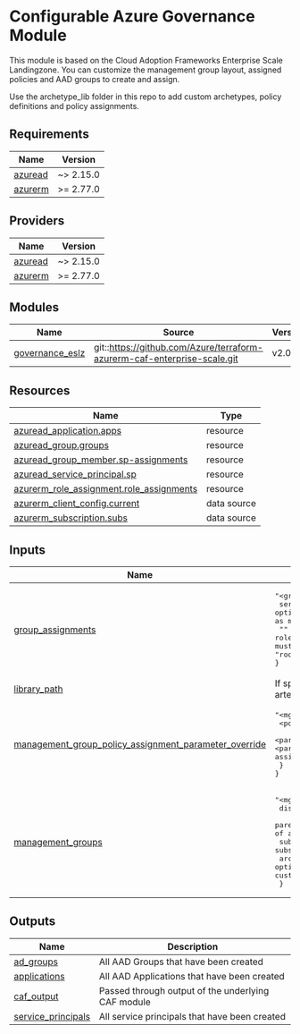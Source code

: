 <!-- BEGIN_TF_DOCS -->
# Configurable Azure Governance Module

This module is based on the Cloud Adoption Frameworks Enterprise Scale Landingzone.
You can customize the management group layout, assigned policies and AAD groups to create and assign.

Use the archetype\_lib folder in this repo to add custom archetypes, policy definitions and policy assignments.

## Requirements

| Name | Version |
|------|---------|
| <a name="requirement_azuread"></a> [azuread](#requirement\_azuread) | ~> 2.15.0 |
| <a name="requirement_azurerm"></a> [azurerm](#requirement\_azurerm) | >= 2.77.0 |

## Providers

| Name | Version |
|------|---------|
| <a name="provider_azuread"></a> [azuread](#provider\_azuread) | ~> 2.15.0 |
| <a name="provider_azurerm"></a> [azurerm](#provider\_azurerm) | >= 2.77.0 |

## Modules

| Name | Source | Version |
|------|--------|---------|
| <a name="module_governance_eslz"></a> [governance\_eslz](#module\_governance\_eslz) | git::<https://github.com/Azure/terraform-azurerm-caf-enterprise-scale.git> | v2.0.1 |

## Resources

| Name | Type |
|------|------|
| [azuread_application.apps](https://registry.terraform.io/providers/hashicorp/azuread/latest/docs/resources/application) | resource |
| [azuread_group.groups](https://registry.terraform.io/providers/hashicorp/azuread/latest/docs/resources/group) | resource |
| [azuread_group_member.sp-assignments](https://registry.terraform.io/providers/hashicorp/azuread/latest/docs/resources/group_member) | resource |
| [azuread_service_principal.sp](https://registry.terraform.io/providers/hashicorp/azuread/latest/docs/resources/service_principal) | resource |
| [azurerm_role_assignment.role_assignments](https://registry.terraform.io/providers/hashicorp/azurerm/latest/docs/resources/role_assignment) | resource |
| [azurerm_client_config.current](https://registry.terraform.io/providers/hashicorp/azurerm/latest/docs/data-sources/client_config) | data source |
| [azurerm_subscription.subs](https://registry.terraform.io/providers/hashicorp/azurerm/latest/docs/data-sources/subscription) | data source |

## Inputs

| Name | Description | Type | Default | Required |
|------|-------------|------|---------|:--------:|
| <a name="input_group_assignments"></a> [group\_assignments](#input\_group\_assignments) | <pre>"<group_name>" = {<br>  service_principals = optional(list(string))    (list of service principals that should be added as members) <br>  "<role>"           = list(string)              (<role> must be a role_definition_name or role_definition_id from azure, every element must be a scope: "mg:<mg_id>", "sub:<subscription_id>", "root" for Tenant Root Group or a full scope ID)<br>}</pre> | `map(map(list(string)))` | `{}` | no |
| <a name="input_library_path"></a> [library\_path](#input\_library\_path) | If specified, sets the path to a custom library folder for archetype artefacts. | `string` | `""` | no |
| <a name="input_management_group_policy_assignment_parameter_override"></a> [management\_group\_policy\_assignment\_parameter\_override](#input\_management\_group\_policy\_assignment\_parameter\_override) | <pre>"<mg_id>" = {<br>  <policy_assignment> = {<br>    <parameter_name> = any  (<policy_assignment> and <parameter_name> must be the same as in built-in or custom policy assignment definitions)<br>  }<br>}</pre> | `any` | `{}` | no |
| <a name="input_management_groups"></a> [management\_groups](#input\_management\_groups) | <pre>"<mg_id>" = {<br>  display_name                 = string<br>  parent_management_group_id   = optional(string)       (Must be a <mg_id> of another MG)<br>  subscription_ids             = optional(list(string)) (List of subscription IDs that should be moved into that MG)<br>  archetype_id                 = optional(string)       (Name of an archetype as defined by CAF built-in or custom archetype definitions)<br> }</pre> | <pre>map(object({<br>    display_name               = string<br>    parent_management_group_id = optional(string)<br>    subscription_ids           = optional(list(string))<br>    archetype_id               = optional(string)<br>  }))</pre> | `{}` | no |

## Outputs

| Name | Description |
|------|-------------|
| <a name="output_ad_groups"></a> [ad\_groups](#output\_ad\_groups) | All AAD Groups that have been created |
| <a name="output_applications"></a> [applications](#output\_applications) | All AAD Applications that have been created |
| <a name="output_caf_output"></a> [caf\_output](#output\_caf\_output) | Passed through output of the underlying CAF module |
| <a name="output_service_principals"></a> [service\_principals](#output\_service\_principals) | All service principals that have been created |
<!-- END_TF_DOCS -->